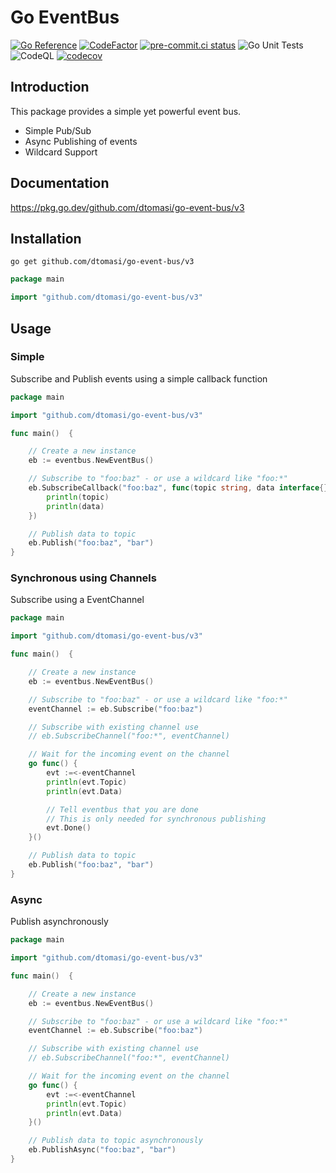 # Go EventBus

[![Go Reference](https://pkg.go.dev/badge/github.com/dtomasi/go-event-bus.svg)](https://pkg.go.dev/github.com/dtomasi/go-event-bus)
[![CodeFactor](https://www.codefactor.io/repository/github/dtomasi/go-event-bus/badge)](https://www.codefactor.io/repository/github/dtomasi/di)
[![pre-commit.ci status](https://results.pre-commit.ci/badge/github/dtomasi/go-event-bus/main.svg)](https://results.pre-commit.ci/latest/github/dtomasi/go-event-bus/main)
![Go Unit Tests](https://github.com/dtomasi/go-event-bus/actions/workflows/build.yml/badge.svg)
![CodeQL](https://github.com/dtomasi/go-event-bus/actions/workflows/codeql-analysis.yml/badge.svg)
[![codecov](https://codecov.io/gh/dtomasi/go-event-bus/branch/main/graph/badge.svg?token=R8W0VJM90K)](https://codecov.io/gh/dtomasi/go-event-bus)

## Introduction

This package provides a simple yet powerful event bus.

- Simple Pub/Sub
- Async Publishing of events
- Wildcard Support

## Documentation

https://pkg.go.dev/github.com/dtomasi/go-event-bus/v3

## Installation

    go get github.com/dtomasi/go-event-bus/v3

```go
package main

import "github.com/dtomasi/go-event-bus/v3"
```

## Usage

### Simple
Subscribe and Publish events using a simple callback function

```go
package main

import "github.com/dtomasi/go-event-bus/v3"

func main()  {

    // Create a new instance
    eb := eventbus.NewEventBus()

    // Subscribe to "foo:baz" - or use a wildcard like "foo:*"
    eb.SubscribeCallback("foo:baz", func(topic string, data interface{}) {
        println(topic)
        println(data)
    })

    // Publish data to topic
    eb.Publish("foo:baz", "bar")
}
```

### Synchronous using Channels
Subscribe using a EventChannel

```go
package main

import "github.com/dtomasi/go-event-bus/v3"

func main()  {

    // Create a new instance
    eb := eventbus.NewEventBus()

    // Subscribe to "foo:baz" - or use a wildcard like "foo:*"
	eventChannel := eb.Subscribe("foo:baz")

	// Subscribe with existing channel use
	// eb.SubscribeChannel("foo:*", eventChannel)

    // Wait for the incoming event on the channel
    go func() {
        evt :=<-eventChannel
        println(evt.Topic)
        println(evt.Data)

        // Tell eventbus that you are done
        // This is only needed for synchronous publishing
        evt.Done()
    }()

    // Publish data to topic
    eb.Publish("foo:baz", "bar")
}
```

### Async
Publish asynchronously

```go
package main

import "github.com/dtomasi/go-event-bus/v3"

func main()  {

    // Create a new instance
    eb := eventbus.NewEventBus()

	// Subscribe to "foo:baz" - or use a wildcard like "foo:*"
	eventChannel := eb.Subscribe("foo:baz")

	// Subscribe with existing channel use
	// eb.SubscribeChannel("foo:*", eventChannel)

    // Wait for the incoming event on the channel
    go func() {
        evt :=<-eventChannel
        println(evt.Topic)
        println(evt.Data)
    }()

    // Publish data to topic asynchronously
    eb.PublishAsync("foo:baz", "bar")
}
```
